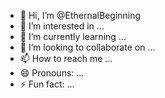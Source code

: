 - 👋 Hi, I’m @EthernalBeginning
- 👀 I’m interested in ...
- 🌱 I’m currently learning ...
- 💞️ I’m looking to collaborate on ...
- 📫 How to reach me ...
- 😄 Pronouns: ...
- ⚡ Fun fact: ...

<!---
EthernalBeginning/EthernalBeginning is a ✨ special ✨ repository because its `README.md` (this file) appears on your GitHub profile.
You can click the Preview link to take a look at your changes.
--->
